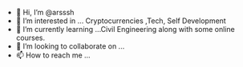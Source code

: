 - 👋 Hi, I’m @arsssh
- 👀 I’m interested in ... Cryptocurrencies ,Tech, Self Development
- 🌱 I’m currently learning ...Civil Engineering along with some online courses.
- 💞️ I’m looking to collaborate on ...
- 📫 How to reach me ...

<!---
arsssh/arsssh is a ✨ special ✨ repository because its `README.md` (this file) appears on your GitHub profile.
You can click the Preview link to take a look at your changes.
--->
